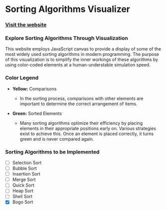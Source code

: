 # Sorting Algorithms Visualizer

### [Visit the website](https://frociac.github.io/Sorting-Algorithms-Visualizer "Sorting Algorithms Visualizer")

### Explore Sorting Algorithms Through Visualization
This website employs JavaScript canvas to provide a display of some of the most widely used sorting algorithms in modern programming. The purpose of this visualization is to simplify the inner workings of these algorithms by using color-coded elements at a human-understable simulation speed.

### Color Legend
- **Yellow:** Comparisons
  - In the sorting process, comparisons with other elements are important to determine the correct arrangement of items.

- **Green:** Sorted Elements
  - Many sorting algorithms optimize their efficiency by placing elements in their appropriate positions early on. Various strategies exist to achieve this. Once an element is placed correctly, it turns green and is never compared again.
 
### Sorting Algorithms to be Implemented
- [ ] Selection Sort
- [ ] Bubble Sort
- [ ] Insertion Sort
- [ ] Merge Sort
- [ ] Quick Sort
- [ ] Heap Sort
- [ ] Shell Sort
- [x] Bogo Sort
